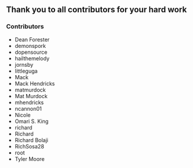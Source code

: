 ## Thank you to all contributors for your hard work

### Contributors

- Dean Forester
- demonspork
- dopensource
- hailthemelody
- jornsby
- littleguga
- Mack
- Mack Hendricks
- matmurdock
- Mat Murdock
- mhendricks
- ncannon01
- Nicole
- Omari S. King
- richard
- Richard
- Richard Bolaji
- RichSosa28
- root
- Tyler Moore

